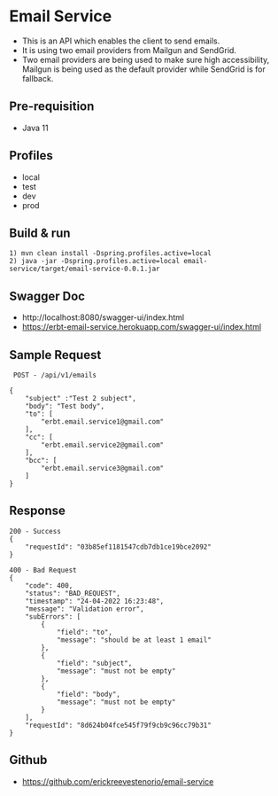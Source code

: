 # Email Service
- This is an API which enables the client to send emails.
- It is using two email providers from Mailgun and SendGrid. 
- Two email providers are being used to make sure high accessibility, Mailgun is being used as the default provider while SendGrid is for fallback. 

## Pre-requisition
- Java 11

## Profiles
- local
- test
- dev
- prod

## Build & run
```
1) mvn clean install -Dspring.profiles.active=local
2) java -jar -Dspring.profiles.active=local email-service/target/email-service-0.0.1.jar
``` 

## Swagger Doc
- http://localhost:8080/swagger-ui/index.html
- https://erbt-email-service.herokuapp.com/swagger-ui/index.html

## Sample Request
```
 POST - /api/v1/emails

{
    "subject" :"Test 2 subject",
    "body": "Test body",
    "to": [
        "erbt.email.service1@gmail.com"
    ],
    "cc": [
        "erbt.email.service2@gmail.com"
    ],
    "bcc": [
        "erbt.email.service3@gmail.com"
    ]
}
```

## Response
```
200 - Success
{
    "requestId": "03b85ef1181547cdb7db1ce19bce2092"
}

400 - Bad Request
{
    "code": 400,
    "status": "BAD_REQUEST",
    "timestamp": "24-04-2022 16:23:48",
    "message": "Validation error",
    "subErrors": [
        {
            "field": "to",
            "message": "should be at least 1 email"
        },
        {
            "field": "subject",
            "message": "must not be empty"
        },
        {
            "field": "body",
            "message": "must not be empty"
        }
    ],
    "requestId": "8d624b04fce545f79f9cb9c96cc79b31"
}
```

## Github
- https://github.com/erickreevestenorio/email-service